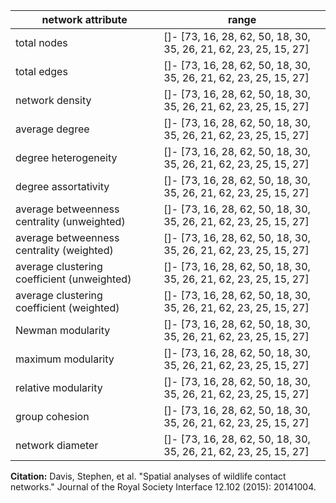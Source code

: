 network attribute|range
---|---
total nodes|[]- [73, 16, 28, 62, 50, 18, 30, 35, 26, 21, 62, 23, 25, 15, 27]
total edges|[]- [73, 16, 28, 62, 50, 18, 30, 35, 26, 21, 62, 23, 25, 15, 27]
network density|[]- [73, 16, 28, 62, 50, 18, 30, 35, 26, 21, 62, 23, 25, 15, 27]
average degree|[]- [73, 16, 28, 62, 50, 18, 30, 35, 26, 21, 62, 23, 25, 15, 27]
degree heterogeneity|[]- [73, 16, 28, 62, 50, 18, 30, 35, 26, 21, 62, 23, 25, 15, 27]
degree assortativity|[]- [73, 16, 28, 62, 50, 18, 30, 35, 26, 21, 62, 23, 25, 15, 27]
average betweenness centrality (unweighted)|[]- [73, 16, 28, 62, 50, 18, 30, 35, 26, 21, 62, 23, 25, 15, 27]
average betweenness centrality (weighted)|[]- [73, 16, 28, 62, 50, 18, 30, 35, 26, 21, 62, 23, 25, 15, 27]
average clustering coefficient (unweighted)|[]- [73, 16, 28, 62, 50, 18, 30, 35, 26, 21, 62, 23, 25, 15, 27]
average clustering coefficient (weighted)|[]- [73, 16, 28, 62, 50, 18, 30, 35, 26, 21, 62, 23, 25, 15, 27]
Newman modularity|[]- [73, 16, 28, 62, 50, 18, 30, 35, 26, 21, 62, 23, 25, 15, 27]
maximum modularity|[]- [73, 16, 28, 62, 50, 18, 30, 35, 26, 21, 62, 23, 25, 15, 27]
relative modularity|[]- [73, 16, 28, 62, 50, 18, 30, 35, 26, 21, 62, 23, 25, 15, 27]
group cohesion|[]- [73, 16, 28, 62, 50, 18, 30, 35, 26, 21, 62, 23, 25, 15, 27]
network diameter|[]- [73, 16, 28, 62, 50, 18, 30, 35, 26, 21, 62, 23, 25, 15, 27]
**Citation:** Davis, Stephen, et al. "Spatial analyses of wildlife contact networks." Journal of the Royal Society Interface 12.102 (2015): 20141004.